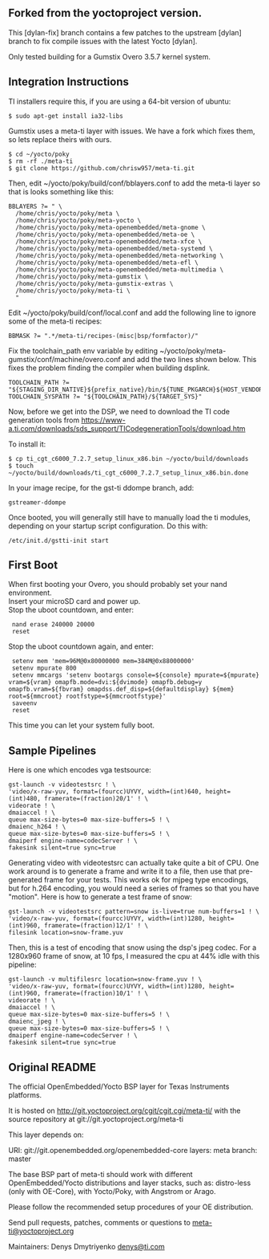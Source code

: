 ## Forked from the yoctoproject version.
This [dylan-fix] branch contains a few patches to the upstream [dylan]
branch to fix compile issues with the latest Yocto [dylan].

Only tested building for a Gumstix Overo 3.5.7 kernel system.

## Integration Instructions
TI installers require this, if you are using a 64-bit version of ubuntu:

    $ sudo apt-get install ia32-libs

Gumstix uses a meta-ti layer with issues.  We have a fork which fixes them, so lets replace theirs with ours.

    $ cd ~/yocto/poky
    $ rm -rf ./meta-ti
    $ git clone https://github.com/chrisw957/meta-ti.git

Then, edit ~/yocto/poky/build/conf/bblayers.conf to add the meta-ti layer so that is looks something like this:

    BBLAYERS ?= " \
      /home/chris/yocto/poky/meta \
      /home/chris/yocto/poky/meta-yocto \
      /home/chris/yocto/poky/meta-openembedded/meta-gnome \
      /home/chris/yocto/poky/meta-openembedded/meta-oe \
      /home/chris/yocto/poky/meta-openembedded/meta-xfce \
      /home/chris/yocto/poky/meta-openembedded/meta-systemd \
      /home/chris/yocto/poky/meta-openembedded/meta-networking \
      /home/chris/yocto/poky/meta-openembedded/meta-efl \
      /home/chris/yocto/poky/meta-openembedded/meta-multimedia \
      /home/chris/yocto/poky/meta-gumstix \
      /home/chris/yocto/poky/meta-gumstix-extras \
      /home/chris/yocto/poky/meta-ti \
      "

Edit ~/yocto/poky/build/conf/local.conf and add the following line to ignore some of the meta-ti recipes:

    BBMASK ?= ".*/meta-ti/recipes-(misc|bsp/formfactor)/"

Fix the toolchain_path env variable by editing ~/yocto/poky/meta-gumstix/conf/machine/overo.conf and add the two lines shown below.  This fixes the problem finding the compiler when building dsplink.

    TOOLCHAIN_PATH ?= "${STAGING_DIR_NATIVE}${prefix_native}/bin/${TUNE_PKGARCH}${HOST_VENDOR}-${HOST_OS}"
    TOOLCHAIN_SYSPATH ?= "${TOOLCHAIN_PATH}/${TARGET_SYS}"

Now, before we get into the DSP, we need to download the TI code generation tools from https://www-a.ti.com/downloads/sds_support/TICodegenerationTools/download.htm

To install it:

    $ cp ti_cgt_c6000_7.2.7_setup_linux_x86.bin ~/yocto/build/downloads
    $ touch ~/yocto/build/downloads/ti_cgt_c6000_7.2.7_setup_linux_x86.bin.done

In your image recipe, for the gst-ti ddompe branch, add:

    gstreamer-ddompe

Once booted, you will generally still have to manually load the ti modules, depending on your startup script configuration.  Do this with:

    /etc/init.d/gstti-init start

## First Boot
When first booting your Overo, you should probably set your nand environment.  
Insert your microSD card and power up.  
Stop the uboot countdown, and enter:  

     nand erase 240000 20000
     reset

Stop the uboot countdown again, and enter:

     setenv mem 'mem=96M@0x80000000 mem=384M@0x88000000'
     setenv mpurate 800
     setenv mmcargs 'setenv bootargs console=${console} mpurate=${mpurate} vram=${vram} omapfb.mode=dvi:${dvimode} omapfb.debug=y omapfb.vram=${fbvram} omapdss.def_disp=${defaultdisplay} ${mem} root=${mmcroot} rootfstype=${mmcrootfstype}'
     saveenv
     reset

This time you can let your system fully boot.

## Sample Pipelines
Here is one which encodes vga testsource:

    gst-launch -v videotestsrc ! \
    'video/x-raw-yuv, format=(fourcc)UYVY, width=(int)640, height=(int)480, framerate=(fraction)20/1' ! \
    videorate ! \
    dmaiaccel ! \
    queue max-size-bytes=0 max-size-buffers=5 ! \
    dmaienc_h264 ! \
    queue max-size-bytes=0 max-size-buffers=5 ! \
    dmaiperf engine-name=codecServer ! \
    fakesink silent=true sync=true

Generating video with videotestsrc can actually take quite a bit of CPU.  One work around is to generate a frame and write it to a file, then use that pre-generated frame for your tests.  This works ok for mjpeg type encodings, but for h.264 encoding, you would need a series of frames so that you have "motion".  Here is how to generate a test frame of snow:

    gst-launch -v videotestsrc pattern=snow is-live=true num-buffers=1 ! \
    'video/x-raw-yuv, format=(fourcc)UYVY, width=(int)1280, height=(int)960, framerate=(fraction)12/1' ! \
    filesink location=snow-frame.yuv

Then, this is a test of encoding that snow using the dsp's jpeg codec.  For a 1280x960 frame of snow, at 10 fps, I measured the cpu at 44% idle with this pipeline:

    gst-launch -v multifilesrc location=snow-frame.yuv ! \
    'video/x-raw-yuv, format=(fourcc)UYVY, width=(int)1280, height=(int)960, framerate=(fraction)10/1' ! \
    videorate ! \
    dmaiaccel ! \
    queue max-size-bytes=0 max-size-buffers=5 ! \
    dmaienc_jpeg ! \
    queue max-size-bytes=0 max-size-buffers=5 ! \
    dmaiperf engine-name=codecServer ! \
    fakesink silent=true sync=true

## Original README
The official OpenEmbedded/Yocto BSP layer for Texas Instruments platforms.

It is hosted on http://git.yoctoproject.org/cgit/cgit.cgi/meta-ti/ with the
source repository at git://git.yoctoproject.org/meta-ti


This layer depends on:

URI: git://git.openembedded.org/openembedded-core
layers: meta
branch: master


The base BSP part of meta-ti should work with different OpenEmbedded/Yocto
distributions and layer stacks, such as:
distro-less (only with OE-Core), with Yocto/Poky, with Angstrom or Arago.

Please follow the recommended setup procedures of your OE distribution.


Send pull requests, patches, comments or questions to meta-ti@yoctoproject.org

Maintainers: Denys Dmytriyenko <denys@ti.com>
